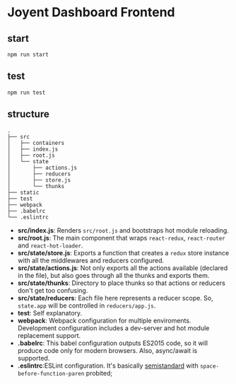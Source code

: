 # Joyent Dashboard Frontend

## start

```
npm run start
```

## test

```
npm run test
```

## structure

```
.
├── src
│   ├── containers
│   ├── index.js
│   ├── root.js
│   └── state
│       ├── actions.js
│       ├── reducers
│       ├── store.js
│       └── thunks
├── static
├── test
├── webpack
├── .babelrc
└── .eslintrc
```

 - **src/index.js**: Renders `src/root.js` and bootstraps hot module reloading.
 - **src/root.js**: The main component that wraps `react-redux`, `react-router` and `react-hot-loader`.
 - **src/state/store.js**: Exports a function that creates a `redux` store instance with all the middlewares and reducers configured.
 - **src/state/actions.js**: Not only exports all the actions available (declared in the file), but also goes through all the thunks and exports them.
 - **src/state/thunks**: Directory to place thunks so that actions or reducers don't get too confusing.
 - **src/state/reducers**: Each file here represents a reducer scope. So, `state.app` will be controlled in `reducers/app.js`.
 - **test**: Self explanatory.
 - **webpack**: Webpack configuration for multiple enviroments. Development configuration includes a dev-server and hot module replacement support.
 - **.babelrc**: This babel configuration outputs ES2015 code, so it will produce code only for modern browsers.
Also, async/await is supported.
 - **.eslintrc**:ESLint configuration. It's basically [semistandard](https://github.com/Flet/semistandard) with `space-before-function-paren` probited;
